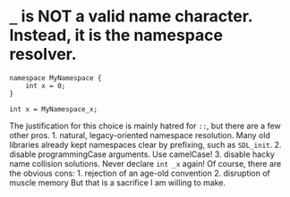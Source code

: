 # `_` is NOT a valid name character. Instead, it is the namespace resolver.

    namespace MyNamespace {
        int x = 0;
    }

    int x = MyNamespace_x;

The justification for this choice is mainly hatred for `::`, but there are a few other pros.
    1. natural, legacy-oriented namespace resolution. Many old libraries already kept namespaces clear by prefixing, such as `SDL_init`.
    2. disable programmingCase arguments. Use camelCase!
    3. disable hacky name collision solutions. Never declare `int _x` again!
Of course, there are the obvious cons:
    1. rejection of an age-old convention
    2. disruption of muscle memory
But <farquaad> that is a sacrifice I am willing to make. </farquaad>

